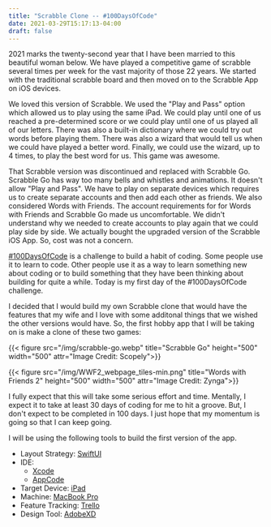 ```yaml
---
title: "Scrabble Clone -- #100DaysOfCode"
date: 2021-03-29T15:17:13-04:00
draft: false
---
```


2021 marks the twenty-second year that I have been married to this beautiful woman below. We have played a competitive game of scrabble several times per week for the vast majority of those 22 years. We started with the traditional scrabble board and then moved on to the Scrabble App on iOS devices.

We loved this version of Scrabble. We used the "Play and Pass" option which allowed us to play using the same iPad. We could play until one of us reached a pre-determined score or we could play until one of us played all of our letters. There was also a built-in dictionary where we could try out words before playing them. There was also a wizard that would tell us when we could have played a better word. Finally, we could use the wizard, up to 4 times, to play the best word for us. This game was awesome.

That Scrabble version was discontinued and replaced with Scrabble Go. Scrabble Go has way too many bells and whistles and animations. It doesn't allow "Play and Pass". We have to play on separate devices which requires us to create separate accounts and then add each other as friends. We also considered Words with Friends. The account requirements for for Words with Friends and Scrabble Go made us uncomfortable. We didn't understand why we needed to create accounts to play again that we could play side by side. We actually bought the upgraded version of the Scrabble iOS App. So, cost was not a concern.

[#100DaysOfCode](https://www.100daysofcode.com/) is a challenge to build a habit of coding. Some people use it to learn to code. Other people use it as a way to learn something new about coding or to build something that they have been thinking about building for quite a while. Today is my first day of the #100DaysOfCode challenge.

I decided that I would build my own Scrabble clone that would have the features that my wife and I love with some additonal things that we wished the other versions would have. So, the first hobby app that I will be taking on is make a clone of these two games:

{{< figure src="/img/scrabble-go.webp" title="Scrabble Go" height="500" width="500" attr="Image Credit: Scopely">}}

{{< figure src="/img/WWF2_webpage_tiles-min.png" title="Words with Friends 2" height="500" width="500" attr="Image Credit: Zynga">}}

I fully expect that this will take some serious effort and time. Mentally, I expect it to take at least 30 days of coding for me to hit a groove. But, I don't expect to be completed in 100 days. I just hope that my momentum is going so that I can keep going. 

I will be using the following tools to build the first version of the app.

* Layout Strategy: [SwiftUI](https://developer.apple.com/xcode/swiftui/)
* IDE:
    - [Xcode](https://developer.apple.com/xcode/)
    - [AppCode](https://www.jetbrains.com/objc/)
* Target Device: [iPad](https://www.apple.com/ipad/)
* Machine: [MacBook Pro](https://www.apple.com/macbook-pro-16/)
* Feature Tracking: [Trello](https://trello.com/)
* Design Tool: [AdobeXD](https://www.adobe.com/products/xd.html)